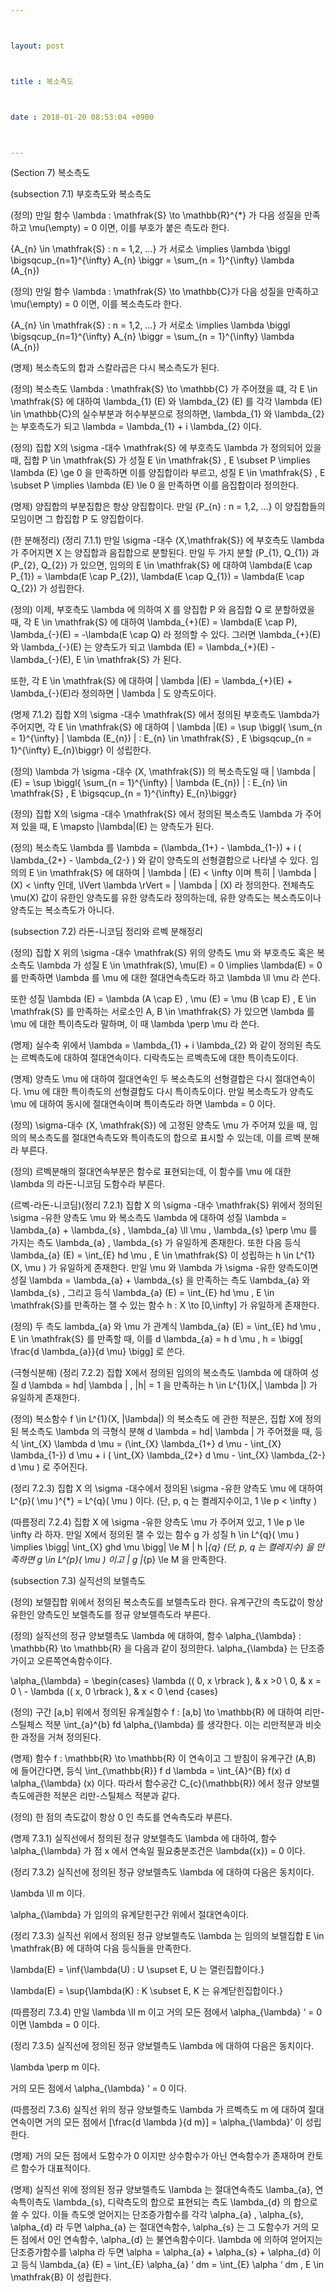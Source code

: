 ```yaml
---



layout: post



title : 복소측도



date : 2018-01-20 08:53:04 +0900



---
```


(Section 7) 복소측도

(subsection 7.1) 부호측도와 복소측도

(정의) 만일 함수 \lambda : \mathfrak{S} \to \mathbb{R}^{*} 가 다음 성질을 만족하고 \mu(\empty) = 0 이면, 이를 부호가 붙은 측도라 한다.

{A_{n} \in \mathfrak{S} : n = 1,2, …} 가 서로소 \implies \lambda \biggl \bigsqcup_{n=1}^{\infty} A_{n} \biggr = \sum_{n = 1}^{\infty} \lambda (A_{n})

(정의) 만일 함수 \lambda : \mathfrak{S} \to \mathbb{C}가 다음 성질을 만족하고 \mu(\empty) = 0 이면, 이를 복소측도라 한다.

{A_{n} \in \mathfrak{S} : n = 1,2, …} 가 서로소 \implies \lambda \biggl \bigsqcup_{n=1}^{\infty} A_{n} \biggr = \sum_{n = 1}^{\infty} \lambda (A_{n})

(명제) 복소측도의 합과 스칼라곱은 다시 복소측도가 된다.

(정의) 복소측도 \lambda : \mathfrak{S} \to \mathbb{C} 가 주어졌을 떄, 각 E \in \mathfrak{S} 에 대하여 \lambda_{1} (E) 와 \lambda_{2} (E) 를 각각 \lambda (E) \in \mathbb{C}의 실수부분과 허수부분으로 정의하면, \lambda_{1} 와 \lambda_{2} 는 부호측도가 되고 \lambda = \lambda_{1} + i \lambda_{2} 이다.

(정의) 집합 X의 \sigma -대수 \mathfrak{S} 에 부호측도 \lambda 가 정의되어 있을 때, 집합 P \in \mathfrak{S} 가 성질 E \in \mathfrak{S} , E \subset P \implies \lambda (E) \ge 0 을 만족하면 이를 양집합이라 부르고, 성질 E \in \mathfrak{S} , E \subset P \implies \lambda (E) \le 0 을 만족하면 이를 음집합이라 정의한다.

(명제) 양집합의 부분집합은 항상 양집합이다. 만일 {P_{n} : n = 1,2, …} 이 양집합들의 모임이면 그 합집합 P 도 양집합이다.

(한 분해정리) (정리 7.1.1) 만일 \sigma -대수 (X,\mathfrak{S}) 에 부호측도 \lambda 가 주어지면 X 는 양집합과 음집합으로 분할된다. 만일 두 가지 분할 (P_{1}, Q_{1}) 과 (P_{2}, Q_{2}) 가 있으면, 임의의 E \in \mathfrak{S} 에 대하여 \lambda(E \cap P_{1}) = \lambda(E \cap P_{2}), \lambda(E \cap Q_{1}) = \lambda(E \cap Q_{2}) 가 성립한다.

(정의) 이제, 부호측도 \lambda 에 의하여 X 를 양집합 P 와 음집합 Q 로 분할하였을 때, 각 E \in \mathfrak{S} 에 대하여 \lambda_{+}(E) = \lambda(E \cap P), \lambda_{-}(E) = -\lambda(E \cap Q) 라 정의할 수 있다. 그러면 \lambda_{+}(E) 와 \lambda_{-}(E) 는 양측도가 되고 \lambda (E) = \lambda_{+}(E) - \lambda_{-}(E), E \in \mathfrak{S} 가 된다.

또한, 각 E \in \mathfrak{S} 에 대하여 | \lambda |(E) = \lambda_{+}(E) + \lambda_{-}(E)라 정의하면 | \lambda | 도 양측도이다.

(명제 7.1.2) 집합 X의 \sigma -대수 \mathfrak{S} 에서 정의된 부호측도 \lambda가 주어지면, 각 E \in \mathfrak{S} 에 대하여 | \lambda |(E) = \sup \biggl{ \sum_{n = 1}^{\infty} | \lambda (E_{n}) | : E_{n} \in \mathfrak{S} , E \bigsqcup_{n = 1}^{\infty} E_{n}\biggr} 이 성립한다.

(정의) \lambda 가 \sigma -대수 (X, \mathfrak{S}) 의 복소측도일 때 | \lambda |(E) = \sup \biggl{ \sum_{n = 1}^{\infty} | \lambda (E_{n}) | : E_{n} \in \mathfrak{S} , E \bigsqcup_{n = 1}^{\infty} E_{n}\biggr}

(정의) 집합 X의 \sigma -대수 \mathfrak{S} 에서 정의된 복소측도 \lambda 가 주어져 있을 때, E \mapsto |\lambda|(E) 는 양측도가 된다.

(정의) 복소측도 \lambda 를 \lambda = (\lambda_{1+} - \lambda_{1-}) + i ( \lambda_{2+} - \lambda_{2-} ) 와 같이 양측도의 선형결합으로 나타낼 수 있다. 임의의 E \in \mathfrak{S} 에 대하여 | \lambda | (E) < \infty 이며 특히 | \lambda | (X) < \infty 인데, \lVert \lambda \rVert = | \lambda | (X) 라 정의한다. 전체측도 \mu(X) 값이 유한인 양측도를 유한 양측도라 정의하는데, 유한 양측도는 복소측도이나 양측도는 복소측도가 아니다.

(subsection 7.2) 라돈-니코딤 정리와 르벡 분해정리

(정의) 집합 X 위의 \sigma -대수 \mathfrak{S} 위의 양측도 \mu 와 부호측도 혹은 복소측도 \lambda 가 성질 E \in \mathfrak(S), \mu(E) = 0 \implies \lambda(E) = 0 를 만족하면 \lambda 를 \mu 에 대한 절대연속측도라 하고 \lambda \ll \mu 라 쓴다. 

또한 성질 \lambda (E) = \lambda (A \cap E) , \mu (E) = \mu (B \cap E) , E \in \mathfrak{S} 를 만족하는 서로소인 A, B \in \mathfrak{S} 가 있으면 \lambda 를 \mu 에 대한 특이측도라 말하며, 이 때 \lambda \perp \mu 라 쓴다.

(명제) 실수축 위에서 \lambda = \lambda_{1} + i \lambda_{2} 와 같이 정의된 측도는 르벡측도에 대하여 절대연속이다. 디락측도는 르벡측도에 대한 특이측도이다.

(명제) 양측도 \mu 에 대하여 절대연속인 두 복소측도의 선형결합은 다시 절대연속이다. \mu 에 대한 특이측도의 선형결합도 다시 특이측도이다. 만일 복소측도가 양측도 \mu 에 대하여 동시에 절대연속이며 특이측도라 하면 \lambda = 0 이다.

(정의) \sigma-대수 (X, \mathfrak{S}) 에 고정된 양측도 \mu 가 주어져 있을 때, 임의의 복소측도를 절대연속측도와 특이측도의 합으로 표시할 수 있는데, 이를 르벡 분해라 부른다. 

(정의) 르벡분해의 절대연속부분은 함수로 표현되는데, 이 함수를 \mu 에 대한 \lambda 의 라돈-니코딤 도함수라 부른다.

(르벡-라돈-니코딤)(정리 7.2.1) 집합 X 의 \sigma -대수 \mathfrak{S} 위에서 정의된 \sigma -유한 양측도 \mu 와 복소측도 \lambda 에 대하여 성질 \lambda = \lambda_{a} + \lambda_{s} , \lambda_{a} \ll \mu , \lambda_{s} \perp \mu 를 가지는 측도 \lambda_{a} , \lambda_{s} 가 유일하게 존재한다. 또한 다음 등식 \lambda_{a} (E) = \int_{E} hd \mu , E \in \mathfrak{S} 이 성립하는 h \in L^{1}(X, \mu ) 가 유일하게 존재한다. 만일 \mu 와 \lambda 가 \sigma -유한 양측도이면 성질 \lambda = \lambda_{a} + \lambda_{s} 을 만족하는 측도 \lambda_{a} 와 \lambda_{s} , 그리고 등식 \lambda_{a} (E) = \int_{E} hd \mu , E \in \mathfrak{S}를 만족하는 잴 수 있는 함수 h : X \to [0,\infty] 가 유일하게 존재한다.

(정의) 두 측도 lambda_{a} 와 \mu 가 관계식 \lambda_{a} (E) = \int_{E} hd \mu , E \in \mathfrak{S} 를 만족할 때, 이를 d \lambda_{a} = h d \mu , h = \bigg[ \frac{d \lambda_{a}}{d \mu} \bigg] 로 쓴다.

(극형식분해) (정리 7.2.2) 집합 X에서 정의된 임의의 복소측도 \lambda 에 대하여 성질 d \lambda = hd| \lambda | , |h| = 1 을 만족하는 h \in L^{1}(X,| \lambda |) 가 유일하게 존재한다.

(정의) 복소함수 f \in L^{1}(X, |\lambda|) 의 복소측도 에 관한 적분은, 집합 X에 정의된 복소측도 \lambda 의 극형식 분해 d \lambda = hd| \lambda | 가 주어졌을 때, 등식 \int_{X} \lambda d \mu = (\int_{X} \lambda_{1+} d \mu - \int_{X} \lambda_{1-}) d \mu + i ( \int_{X} \lambda_{2+}  d \mu - \int_{X} \lambda_{2-} d \mu ) 로 주어진다.

(정리 7.2.3) 집합 X 의 \sigma -대수에서 정의된 \sigma -유한 양측도 \mu 에 대하여 L^{p}( \mu )^{*} = L^{q}( \mu ) 이다. (단, p, q 는 켤레지수이고, 1 \le p < \infty )

(따름정리 7.2.4) 집합 X 에 \sigma -유한 양측도 \mu 가 주어져 있고, 1 \le p \le \infty 라 하자. 만일 X에서 정의된 잴 수 있는 함수 g 가 성질 h \in L^{q}( \mu ) \implies \bigg| \int_{X} ghd \mu \bigg| \le M \| h \|_{q} (단, p, q 는 켤레지수) 을 만족하면 g \in L^{p}( \mu ) 이고 \| g \|_{p} \le M 을 만족한다.

(subsection 7.3) 실직선의 보렐측도

(정의) 보렐집합 위에서 정의된 복소측도를 보렐측도라 한다. 유계구간의 측도값이 항상 유한인 양측도인 보렐측도를 정규 양보렐측도라 부른다.

(정의) 실직선의 정규 양보렐측도 \lambda 에 대하여, 함수 \alpha_{\lambda} : \mathbb{R} \to \mathbb{R} 을 다음과 같이 정의한다. \alpha_{\lambda} 는 단조증가이고 오른쪽연속함수이다.

\alpha_{\lambda} = \begin{cases} \lambda (( 0, x \rbrack ), & x >0 \\ 0, & x = 0 \\ - \lambda (( x, 0 \rbrack ),  & x < 0 \end {cases}

(정의) 구간 [a,b] 위에서 정의된 유계실함수 f : [a,b] \to \mathbb{R} 에 대하여 리만-스틸체스 적분 \int_{a}^{b} fd \alpha_{\lambda} 를 생각한다. 이는 리만적분과 비슷한 과정을 거쳐 정의된다.

(명제) 함수 f : \mathbb{R} \to \mathbb{R} 이 연속이고 그 받침이 유계구간 (A,B) 에 들어간다면, 등식 \int_{\mathbb{R}} f d \lambda = \int_{A}^{B} f(x) d \alpha_{\lambda} (x) 이다. 따라서 함수공간 C_{c}(\mathbb{R}) 에서 정규 양보렐측도에관한 적분은 리만-스틸체스 적분과 같다.

(정의) 한 점의 측도값이 항상 0 인 측도를 연속측도라 부른다.

(명제 7.3.1) 실직선에서 정의된 정규 양보렐측도 \lambda 에 대하여, 함수 \alpha_{\lambda} 가 점 x 에서 연속일 필요충분조건은 \lambda({x}) = 0 이다.

(정리 7.3.2) 실직선에 정의된 정규 양보렐측도 \lambda 에 대하여 다음은 동치이다.

\lambda \ll m 이다.

\alpha_{\lambda} 가 임의의 유계닫힌구간 위에서 절대연속이다.

(정리 7.3.3) 실직선 위에서 정의된 정규 양보렐측도 \lambda 는 임의의 보렐집합 E \in \mathfrak{B} 에 대하여 다음 등식들을 만족한다.

\lambda(E) = \inf{\lambda(U) : U \supset E, U 는 열린집합이다.}

\lambda(E) = \sup{\lambda(K) : K \subset E, K 는 유계닫힌집합이다.}

(따름정리 7.3.4) 만일 \lambda \ll m 이고 거의 모든 점에서 \alpha_{\lambda} ‘ = 0 이면 \lambda = 0 이다.

(정리 7.3.5) 실직선에 정의된 정규 양보렐측도 \lambda 에 대하여 다음은 동치이다.

\lambda \perp m 이다.

거의 모든 점에서 \alpha_{\lambda} ‘ = 0 이다.

(따름정리 7.3.6) 실직선 위의 정규 양보렐측도 \lambda 가 르벡측도 m 에 대하여 절대연속이면 거의 모든 점에서 [\frac{d \lambda }{d m}] = \alpha_{\lambda}’ 이 성립한다.

(명제) 거의 모든 점에서 도함수가 0 이지만 상수함수가 아닌 연속함수가 존재하며 칸토르 함수가 대표적이다.

(명제) 실직선 위에 정의된 정규 양보렐측도 \lambda 는 절대연속측도 \lamba_{a}, 연속특이측도 \lambda_{s}, 디락측도의 합으로 표현되는 측도 \lambda_{d} 의 합으로 쓸 수 있다. 이들 측도엣 얻어지는 단조증가함수를 각각 \alpha_{a} , \alpha_{s}, \alpha_{d} 라 두면 \alpha_{a} 는 절대연속함수, \alpha_{s} 는 그 도함수가 거의 모든 점에서 0인 연속함수, \alpha_{d} 는 불연속함수이다. \lambda 에 의하여 얻어지는 단조증가함수를 \alpha 라 두면 \alpha = \alpha_{a} + \alpha_{s} + \alpha_{d} 이고 등식 \lambda_{a} (E) = \int_{E} \alpha_{a} ‘ dm = \int_{E} \alpha ‘ dm , E \in \mathfrak{B} 이 성립한다.

